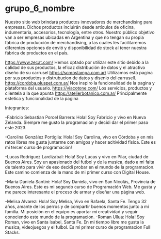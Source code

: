# grupo_6_nombre

Nuestro sitio web brindará productos innovadores de merchandising para empresas. Dichos productos incluirán desde artículos de oficina, indumentaria, accesorios, tecnología, entre otros. Nuestro público objetivo van a ser empresas ubicadas en Argentina y que no tengan su propia fábrica de producción de merchandising, a las cuales les facilitaremos diferentes opciones de envió y disponibilidad de stock al tener nuestra fábrica de productos en el país.

https://www.zecat.com/ Hemos optado por utilizar este sitio debido a la calidad de sus productos, la eficaz distribución de datos y el atractivo diseño de su carrusel
https://somostampa.com.ar/ Utilizamos esta pagina por sus productos y distrubucion de datos y disenio del carrusell.
https://cordoba.pluspet.com.ar/ Nos inspiro la funcionalidad de la pagina y plataforma del usuario.
https://viacotone.com/  Los servicios, productos y clientela a la que apunta
https://atelierbotanico.com.ar/ Principalmente estetica y funcionalidad de la pagina

Integrantes:


-Fabricio Sebastian Porcel Barrera: Hola! Soy Fabricio y vivo en Nueva Zelanda. Siempre me gusto la programacion y decidi dar el primer paso este 2023. 

-Carolina González Portiglia: Hola! Soy Carolina, vivo en Córdoba y en mis ratos libres me gusta juntarme con amigos y hacer acitividad física. Este es mi tercer curso de programación!

-Lucas Rodriguez Lardizabal: Hola! Soy Lucas y vivo en Pilar, ciudad de Buenos Aires. Soy un apasionado del futbol y de la musica, dado a mi falta de talento para vivir de eso decidi probar en el mundo de la programacion. Este camino comienza de la mano de mi primer curso con Digital House.

-Maria Daniela Santini: Hola! Soy Daniela, vivo en San Nicolás, Provincia de Buenos Aires. Este es mi segundo curso de Programación Web. Me gusta y me parece interesante el proceso de armar y diseñar una página web. 

-Melisa Alvarez: Hola! Soy Melisa, Vivo en Rafaela, Santa Fe. Tengo 32 años, amante de los perros y de compartir buenos momentos junto a mi familia. Mi posición en el equipo es aportar mi creatividad y seguir conociendo este mundo de la programacion.
-Roman Ullua: Hola! Soy Roman, vivo en Santa Isabel, Santa Fe. En mi tiempo libre me gusta la musica, videojuegos y el fulbol. Es mi primer curso de programacion Full Stacks.
